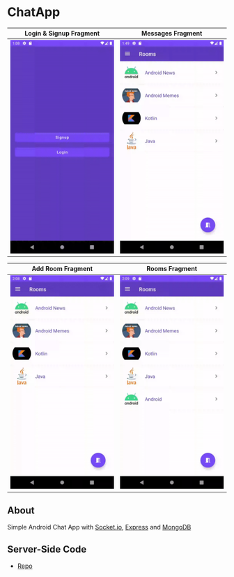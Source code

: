 # ChatApp

|             Login & Signup Fragment         |                  Messages Fragment            |
| :-----------------------------------------: |  :------------------------------------------: |
|<img src="screen-records/login-signup.gif" alt="login_signup" width="250"/> |  <img src="screen-records/messages.gif" alt="messages" width="250"/> |

|             Add Room Fragment               |                  Rooms Fragment               |
| :-----------------------------------------: | :-------------------------------------------: |
| <img src="screen-records/add-room.gif" alt="add_room" width="250"/> | <img src="screen-records/logout.gif" alt="rooms_logout" width="250"/> |


## About
Simple Android Chat App with [Socket.io](https://socket.io/), [Express](https://expressjs.com/) and [MongoDB](https://www.mongodb.com/)

## Server-Side Code
* [Repo](https://github.com/berkanturkali/ChatApp-Server)
